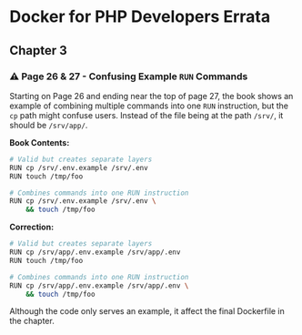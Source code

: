 # Docker for PHP Developers Errata

## Chapter 3

### :warning: Page 26 & 27 - Confusing Example `RUN` Commands

Starting on Page 26 and ending near the top of page 27, the book shows an example of combining multiple commands into one `RUN` instruction, but the `cp` path might confuse users. Instead of the file being at the path `/srv/`, it should be `/srv/app/`.

__Book Contents:__

```bash
# Valid but creates separate layers
RUN cp /srv/.env.example /srv/.env
RUN touch /tmp/foo

# Combines commands into one RUN instruction
RUN cp /srv/.env.example /srv/.env \
    && touch /tmp/foo
```

__Correction:__

```bash
# Valid but creates separate layers
RUN cp /srv/app/.env.example /srv/app/.env
RUN touch /tmp/foo

# Combines commands into one RUN instruction
RUN cp /srv/app/.env.example /srv/app/.env \
    && touch /tmp/foo
```

Although the code only serves an example, it affect the final Dockerfile in the chapter.
